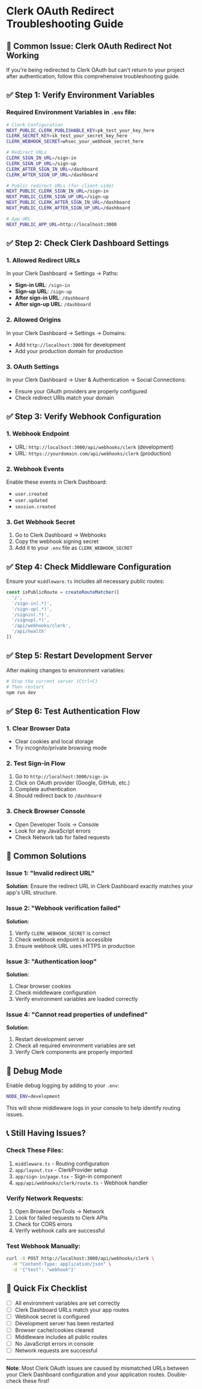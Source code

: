 # Clerk OAuth Redirect Troubleshooting Guide

## 🚨 **Common Issue: Clerk OAuth Redirect Not Working**

If you're being redirected to Clerk OAuth but can't return to your project after authentication, follow this comprehensive troubleshooting guide.

## ✅ **Step 1: Verify Environment Variables**

### Required Environment Variables in `.env` file:
```bash
# Clerk Configuration
NEXT_PUBLIC_CLERK_PUBLISHABLE_KEY=pk_test_your_key_here
CLERK_SECRET_KEY=sk_test_your_secret_key_here
CLERK_WEBHOOK_SECRET=whsec_your_webhook_secret_here

# Redirect URLs
CLERK_SIGN_IN_URL=/sign-in
CLERK_SIGN_UP_URL=/sign-up
CLERK_AFTER_SIGN_IN_URL=/dashboard
CLERK_AFTER_SIGN_UP_URL=/dashboard

# Public redirect URLs (for client-side)
NEXT_PUBLIC_CLERK_SIGN_IN_URL=/sign-in
NEXT_PUBLIC_CLERK_SIGN_UP_URL=/sign-up
NEXT_PUBLIC_CLERK_AFTER_SIGN_IN_URL=/dashboard
NEXT_PUBLIC_CLERK_AFTER_SIGN_UP_URL=/dashboard

# App URL
NEXT_PUBLIC_APP_URL=http://localhost:3000
```

## ✅ **Step 2: Check Clerk Dashboard Settings**

### 1. **Allowed Redirect URLs**
In your Clerk Dashboard → Settings → Paths:
- **Sign-in URL**: `/sign-in`
- **Sign-up URL**: `/sign-up`
- **After sign-in URL**: `/dashboard`
- **After sign-up URL**: `/dashboard`

### 2. **Allowed Origins**
In your Clerk Dashboard → Settings → Domains:
- Add `http://localhost:3000` for development
- Add your production domain for production

### 3. **OAuth Settings**
In your Clerk Dashboard → User & Authentication → Social Connections:
- Ensure your OAuth providers are properly configured
- Check redirect URIs match your domain

## ✅ **Step 3: Verify Webhook Configuration**

### 1. **Webhook Endpoint**
- URL: `http://localhost:3000/api/webhooks/clerk` (development)
- URL: `https://yourdomain.com/api/webhooks/clerk` (production)

### 2. **Webhook Events**
Enable these events in Clerk Dashboard:
- `user.created`
- `user.updated`
- `session.created`

### 3. **Get Webhook Secret**
1. Go to Clerk Dashboard → Webhooks
2. Copy the webhook signing secret
3. Add it to your `.env` file as `CLERK_WEBHOOK_SECRET`

## ✅ **Step 4: Check Middleware Configuration**

Ensure your `middleware.ts` includes all necessary public routes:
```typescript
const isPublicRoute = createRouteMatcher([
  '/',
  '/sign-in(.*)',
  '/sign-up(.*)',
  '/signin(.*)',
  '/signup(.*)',
  '/api/webhooks/clerk',
  '/api/health'
])
```

## ✅ **Step 5: Restart Development Server**

After making changes to environment variables:
```bash
# Stop the current server (Ctrl+C)
# Then restart
npm run dev
```

## ✅ **Step 6: Test Authentication Flow**

### 1. **Clear Browser Data**
- Clear cookies and local storage
- Try incognito/private browsing mode

### 2. **Test Sign-in Flow**
1. Go to `http://localhost:3000/sign-in`
2. Click on OAuth provider (Google, GitHub, etc.)
3. Complete authentication
4. Should redirect back to `/dashboard`

### 3. **Check Browser Console**
- Open Developer Tools → Console
- Look for any JavaScript errors
- Check Network tab for failed requests

## 🔧 **Common Solutions**

### **Issue 1: "Invalid redirect URL"**
**Solution**: Ensure the redirect URL in Clerk Dashboard exactly matches your app's URL structure.

### **Issue 2: "Webhook verification failed"**
**Solution**: 
1. Verify `CLERK_WEBHOOK_SECRET` is correct
2. Check webhook endpoint is accessible
3. Ensure webhook URL uses HTTPS in production

### **Issue 3: "Authentication loop"**
**Solution**:
1. Clear browser cookies
2. Check middleware configuration
3. Verify environment variables are loaded correctly

### **Issue 4: "Cannot read properties of undefined"**
**Solution**:
1. Restart development server
2. Check all required environment variables are set
3. Verify Clerk components are properly imported

## 🐛 **Debug Mode**

Enable debug logging by adding to your `.env`:
```bash
NODE_ENV=development
```

This will show middleware logs in your console to help identify routing issues.

## 📞 **Still Having Issues?**

### Check These Files:
1. `middleware.ts` - Routing configuration
2. `app/layout.tsx` - ClerkProvider setup
3. `app/sign-in/page.tsx` - Sign-in component
4. `app/api/webhooks/clerk/route.ts` - Webhook handler

### Verify Network Requests:
1. Open Browser DevTools → Network
2. Look for failed requests to Clerk APIs
3. Check for CORS errors
4. Verify webhook calls are successful

### Test Webhook Manually:
```bash
curl -X POST http://localhost:3000/api/webhooks/clerk \
  -H "Content-Type: application/json" \
  -d '{"test": "webhook"}'
```

## 🎯 **Quick Fix Checklist**

- [ ] All environment variables are set correctly
- [ ] Clerk Dashboard URLs match your app routes
- [ ] Webhook secret is configured
- [ ] Development server has been restarted
- [ ] Browser cache/cookies cleared
- [ ] Middleware includes all public routes
- [ ] No JavaScript errors in console
- [ ] Network requests are successful

---

**Note**: Most Clerk OAuth issues are caused by mismatched URLs between your Clerk Dashboard configuration and your application routes. Double-check these first!